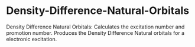 # Density-Difference-Natural-Orbitals
Density Difference Natural Orbitals: Calculates the excitation number and promotion number. Produces the Density Difference Natural orbitals for a electronic excitation.
